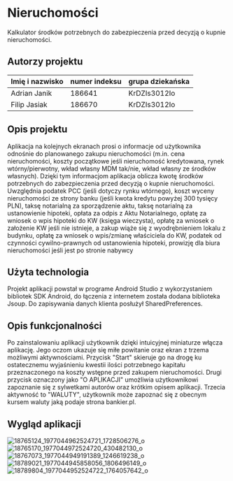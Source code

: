 # Nieruchomości

Kalkulator środków potrzebnych do zabezpieczenia przed decyzją o kupnie nieruchomości.

## Autorzy projektu

|Imię i nazwisko   | numer indeksu  | grupa dziekańska  |
|------------------|----------------|-------------------|
|Adrian Janik      |186641          |KrDZIs3012Io       |
|Filip Jasiak      |186670          |KrDZIs3012Io       |

## Opis projektu
Aplikacja na kolejnych ekranach prosi o informacje od użytkownika odnośnie do planowanego zakupu nieruchomości (m.in. cena nieruchomości, koszty początkowe jeśli nieruchomość kredytowana, rynek wtórny/pierwotny, wkład własny MDM tak/nie, wkład własny ze środków własnych). Dzięki tym informacjom aplikacja oblicza kwotę środków potrzebnych do zabezpieczenia przed decyzją o kupnie nieruchomości. Uwzględnia podatek PCC (jeśli dotyczy rynku wtórnego), koszt wyceny nieruchomości ze strony banku (jeśli kwota kredytu powyżej 300 tysięcy PLN), taksę notarialną za sporządzenie aktu, taksę notarialną za ustanowienie hipoteki, opłata za odpis z Aktu Notarialnego, opłatę za wniosek o wpis hipoteki do KW (księga wieczysta), opłatę za wniosek o założenie KW jeśli nie istnieje, a zakup wiąże się z wyodrębnieniem lokalu z budynku, opłatę za wniosek o wpis/zmianę właściciela do KW, podatek od czynności cywilno-prawnych od ustanowienia hipoteki, prowizję dla biura nieruchomości jeśli jest po stronie nabywcy

## Użyta technologia

Projekt aplikacji powstał w programe Android Studio z wykorzystaniem bibliotek SDK Android, do łączenia z internetem została dodana biblioteka Jsoup. Do zapisywania danych klienta posłużył SharedPreferences.

## Opis funkcjonalności

Po zainstalowaniu aplikacji użytkownik dzięki intuicyjnej miniaturze włącza aplikację. Jego oczom ukazuje się miłe powitanie oraz ekran z trzema możliwymi aktywnościami. Przycisk "Start" skieruje go na drogę ku ostatecznemu wyjaśnieniu kwestii ilości potrzebnego kapitału przeznaczonego na koszty wstępne przed zakupem nieruchomości. Drugi przycisk oznaczony jako "O APLIKACJI" umożliwia użytkownikowi zapoznanie się z sylwetkami autorów oraz krótkim opisem aplikacji. Trzecia aktywność to "WALUTY", użytkownik może zapoznać się z obecnym kursem waluty jaką podaje strona bankier.pl.



## Wygląd aplikacji

![18765124_1977044962524721_1728506276_o](https://cloud.githubusercontent.com/assets/29023147/26532113/33886da6-43f9-11e7-9a3d-23316969430f.png)
![18765170_1977044972524720_430482130_o](https://cloud.githubusercontent.com/assets/29023147/26532136/8b47af98-43f9-11e7-97af-64a1fd013a03.png)
![18767073_1977044949191389_1246619238_o](https://cloud.githubusercontent.com/assets/29023147/26532139/8e12a23c-43f9-11e7-812e-2f77f0f32ed6.png)
![18789021_1977044945858056_1806496149_o](https://cloud.githubusercontent.com/assets/29023147/26532140/90ab7186-43f9-11e7-9aeb-34640d50d6bf.png)
![18789804_1977044952524722_1764057642_o](https://cloud.githubusercontent.com/assets/29023147/26532141/91b3d654-43f9-11e7-9b70-e1af9ee15d13.png)
